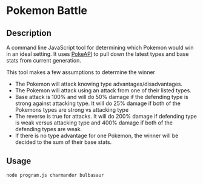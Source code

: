 # Pokemon Battle

## Description
A command line JavaScript tool for determining which Pokemon would win in an ideal setting. It uses [PokeAPI](http://pokeapi.co/) to pull down the latest types and base stats from current generation. 

This tool makes a few assumptions to determine the winner
- The Pokemon will attack knowing type advantages/disadvantages.
- The Pokemon will attack using an attack from one of their listed types.
- Base attack is 100% and will do 50% damage if the defending type is strong against attacking type. It will do 25% damage if both of the Pokemons types are strong vs attacking type
- The reverse is true for attacks. It will do 200% damage if defending type is weak versus attacking type and 400% damage if both of the defending types are weak.
- If there is no type advantage for one Pokemon, the winner will be decided to the sum of their base stats.

## Usage 
```
node program.js charmander bulbasaur
```
